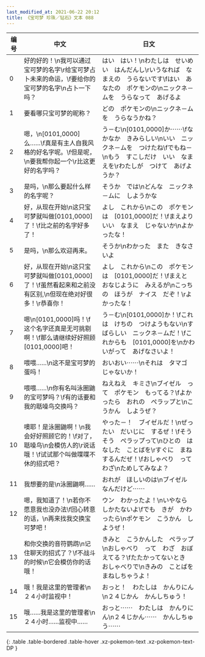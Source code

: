 ```yaml
---
last_modified_at: 2021-06-22 20:12
title: 《宝可梦 珍珠／钻石》文本 088
---
```

| 编号 | 中文 | 日文 |
| ---- | ---- | ---- |
| 0 | 好的好的！\n我可以通过宝可梦的名字\r给宝可梦占卜未来的命运，\f要给你的宝可梦的名字\n占卜一下吗？ | はい　はい！\nわたしは　せいめい　はんだんし\rいうなれば　なまえの　うらないです\fはい　あなたの　ポケモンの\nニックネ－ムを　うらなって　あげるよ |
| 1 | 要看哪只宝可梦的昵称？ | どの　ポケモンの\nニックネ－ムを　うらなうかね？ |
| 2 | 嗯，\n[0101,0000]么……\f真是有主人自我风格的好名字呢。\f但是呢，\n要我帮你起一个\r比这更好的名字吗？ | う－む\n[0101,0000]か⋯⋯\fなかなか　きみらしい\nいい　ニックネ－ムを　つけたね\fでもね－\nもう　すこしだけ　いい　なまえを\rわたしが　つけて　あげようか？ |
| 3 | 是吗，\n那么要起什么样的名字呢？ | そうか　では\nどんな　ニックネ－ムに　しようかな |
| 4 | 好，从现在开始\n这只宝可梦就叫做[0101,0000]了！\f比之前的名字好多了！ | よし　これから\nこの　ポケモンは　[0101,0000]だ！\fまえより　いい　なまえ　じゃないか\nよかったな！ |
| 5 | 是吗，\n那么欢迎再来。 | そうか\nわかった　また　きなさいよ |
| 6 | 好，从现在开始\n这只宝可梦就叫做[0101,0000]了！\f虽然看起来和之前没有区别,\n但现在绝对好很多！\r恭喜你！ | よし　これから\nこの　ポケモンは　[0101,0000]だ！\fまえと　おなじように　みえるが\nこっちの　ほうが　ナイス　だぞ！\rよかったな！ |
| 7 | 嗯\n[0101,0000]吗！\f这个名字还真是无可挑剔啊！\f那么请继续好好照顾[0101,0000]吧！ | う－む\n[0101,0000]か！\fこれは　けちの　つけようもない\nすばらしい　ニックネ－ムだ！\fこれからも　[0101,0000]を\nかわいがって　あげなさいよ！ |
| 8 | 喂喂……\n这不是宝可梦的蛋吗！ | おいおい⋯⋯\nそれは　タマゴ　じゃないか！ |
| 9 | 喂喂……\n你有名叫泳圈鼬的宝可梦吗？\f有的话要和我的聒噪鸟交换吗？ | ねえねえ　キミさ\nブイゼル　って　ポケモン　もってる？\fよかったら　おれの　ぺラップと\nこうかん　しようぜ？ |
| 10 | 噢耶！是泳圈鼬啊！\n我会好好照顾它的！\f对了，聒噪鸟\n会模仿人的\r说话哦！\f试试那个叫做喋喋不休的招式吧？ | やった－！　ブイゼルだ！\nぜったい　だいじに　するぜ！\fそうそう　ぺラップって\nひとの　はなした　ことばを\rすぐに　まねするんだぜ！\fおしゃべり　って　わざ\nためしてみなよ？ |
| 11 | 我想要的是\n泳圈鼬啊…… | おれが　ほしいのは\nブイゼル　なんだけど⋯⋯ |
| 12 | 嗯，我知道了！\n若你不愿意我也没办法\f回心转意的话，\n再来找我交换宝可梦吧！ | ウン　わかったよ！\nいやなら　しかたないよ\fでも　きが　かわったら\nポケモン　こうかん　しようぜ！ |
| 13 | 和你交换的音符鹦鹉\n记住聊天的招式了？\f不战斗的时候\n它会模仿你的话哦！ | きみと　こうかんした　ぺラップ\nおしゃべり　って　わざ　おぼえてる？\fたたかってないとき　おしゃべりで\nきみの　ことばを　まねしちゃうよ！ |
| 14 | 哦！我是这里的管理者\n２４小时监视中！ | おっと！　わたしは　かんりにん\n２４じかん　かんしちゅう！ |
| 15 | 哦……我是这里的管理者\n２４小时……监视中…… | おっと⋯⋯　わたしは　かんりにん\n２４じかん⋯⋯　かんしちゅう⋯⋯ |
{: .table .table-bordered .table-hover .xz-pokemon-text .xz-pokemon-text-DP }